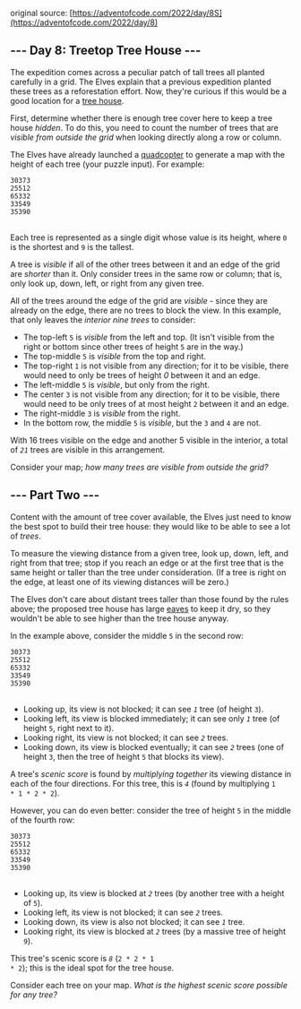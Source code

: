 original source: [https://adventofcode.com/2022/day/8S](https://adventofcode.com/2022/day/8)
## --- Day 8:  Treetop Tree House ---
The expedition comes across a peculiar patch of tall trees all planted carefully in a grid. The Elves explain that a previous expedition planted these trees as a reforestation effort. Now, they're curious if this would be a good location for a [tree house](https://en.wikipedia.org/wiki/Tree_house).

First, determine whether there is enough tree cover here to keep a tree house <em>hidden</em>. To do this, you need to count the number of trees that are <em>visible from outside the grid</em> when looking directly along a row or column.

The Elves have already launched a [quadcopter](https://en.wikipedia.org/wiki/Quadcopter) to generate a map with the height of each tree (your puzzle input). For example:

<pre>
<code>30373
25512
65332
33549
35390
</code>
</pre>

Each tree is represented as a single digit whose value is its height, where <code>0</code> is the shortest and <code>9</code> is the tallest.

A tree is <em>visible</em> if all of the other trees between it and an edge of the grid are <em>shorter</em> than it. Only consider trees in the same row or column; that is, only look up, down, left, or right from any given tree.

All of the trees around the edge of the grid are <em>visible</em> - since they are already on the edge, there are no trees to block the view. In this example, that only leaves the <em>interior nine trees</em> to consider:


- The top-left <code>5</code> is <em>visible</em> from the left and top. (It isn't visible from the right or bottom since other trees of height <code>5</code> are in the way.)
- The top-middle <code>5</code> is <em>visible</em> from the top and right.
- The top-right <code>1</code> is not visible from any direction; for it to be visible, there would need to only be trees of height <em>0</em> between it and an edge.
- The left-middle <code>5</code> is <em>visible</em>, but only from the right.
- The center <code>3</code> is not visible from any direction; for it to be visible, there would need to be only trees of at most height <code>2</code> between it and an edge.
- The right-middle <code>3</code> is <em>visible</em> from the right.
- In the bottom row, the middle <code>5</code> is <em>visible</em>, but the <code>3</code> and <code>4</code> are not.

With 16 trees visible on the edge and another 5 visible in the interior, a total of <code><em>21</em></code> trees are visible in this arrangement.

Consider your map; <em>how many trees are visible from outside the grid?</em>


## --- Part Two ---
Content with the amount of tree cover available, the Elves just need to know the best spot to build their tree house: they would like to be able to see a lot of <em>trees</em>.

To measure the viewing distance from a given tree, look up, down, left, and right from that tree; stop if you reach an edge or at the first tree that is the same height or taller than the tree under consideration. (If a tree is right on the edge, at least one of its viewing distances will be zero.)

The Elves don't care about distant trees taller than those found by the rules above; the proposed tree house has large [eaves](https://en.wikipedia.org/wiki/Eaves) to keep it dry, so they wouldn't be able to see higher than the tree house anyway.

In the example above, consider the middle <code>5</code> in the second row:

<pre>
<code>30373
25<em>5</em>12
65332
33549
35390
</code>
</pre>


- Looking up, its view is not blocked; it can see <code><em>1</em></code> tree (of height <code>3</code>).
- Looking left, its view is blocked immediately; it can see only <code><em>1</em></code> tree (of height <code>5</code>, right next to it).
- Looking right, its view is not blocked; it can see <code><em>2</em></code> trees.
- Looking down, its view is blocked eventually; it can see <code><em>2</em></code> trees (one of height <code>3</code>, then the tree of height <code>5</code> that blocks its view).

A tree's <em>scenic score</em> is found by <em>multiplying together</em> its viewing distance in each of the four directions. For this tree, this is <code><em>4</em></code> (found by multiplying <code>1 * 1 * 2 * 2</code>).

However, you can do even better: consider the tree of height <code>5</code> in the middle of the fourth row:

<pre>
<code>30373
25512
65332
33<em>5</em>49
35390
</code>
</pre>


- Looking up, its view is blocked at <code><em>2</em></code> trees (by another tree with a height of <code>5</code>).
- Looking left, its view is not blocked; it can see <code><em>2</em></code> trees.
- Looking down, its view is also not blocked; it can see <code><em>1</em></code> tree.
- Looking right, its view is blocked at <code><em>2</em></code> trees (by a massive tree of height <code>9</code>).

This tree's scenic score is <code><em>8</em></code> (<code>2 * 2 * 1 * 2</code>); this is the ideal spot for the tree house.

Consider each tree on your map. <em>What is the highest scenic score possible for any tree?</em>
